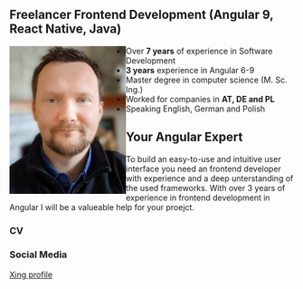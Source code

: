 ## Freelancer Frontend Development (Angular 9, React Native, Java) 

<div markdown="1" class="image-row">
<img id="profil" align="left" width="206" height="261" src="/images/me_3.jpg" >

- Over **7 years** of experience in Software Development
- **3 years** experience in Angular 6-9
- Master degree in computer science (M. Sc. Ing.)
- Worked for companies in **AT, DE and PL**
- Speaking English, German and Polish
</div>

## Your Angular Expert

To build an easy-to-use and intuitive user interface you need an frontend developer with experience and a deep unterstanding of the used frameworks. With over 3 years of experience in frontend development in Angular I will be a valueable help for your proejct. 

### CV 

### Social Media

[Xing profile](https://www.xing.com/profile/MichaelJohann_Patalas2)
